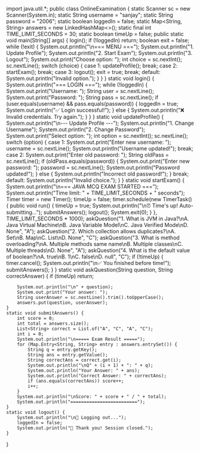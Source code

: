import java.util.*;
public class OnlineExamination {
    static Scanner sc = new Scanner(System.in);
    static String username = "sanjay";
    static String password = "2006";
    static boolean loggedIn = false;
    static Map<String, String> answers = new LinkedHashMap<>();
    static final int TIME_LIMIT_SECONDS = 30;
    static boolean timeUp = false;
    public static void main(String[] args) {
        login();
        if (!loggedIn) return;
        boolean exit = false;
        while (!exit) {
            System.out.println("\n=== MENU ===");
            System.out.println("1. Update Profile");
            System.out.println("2. Start Exam");
            System.out.println("3. Logout");
            System.out.print("Choose option: ");
            int choice = sc.nextInt();
            sc.nextLine();
            switch (choice) {
                case 1:
                    updateProfile();
                    break;
                case 2:
                    startExam();
                    break;
                case 3:
                    logout();
                    exit = true;
                    break;
                default:
                    System.out.println("Invalid option.");
            }
        }
    }
    static void login() {
        System.out.println("=== LOGIN ===");
        while (!loggedIn) {
            System.out.print("Username: ");
            String user = sc.nextLine();
            System.out.print("Password: ");
            String pass = sc.nextLine();
            if (user.equals(username) && pass.equals(password)) {
                loggedIn = true;
                System.out.println("✅ Login successful!");
            } else {
                System.out.println("❌ Invalid credentials. Try again.");
            }
        }
    }
    static void updateProfile() {
        System.out.println("\n--- Update Profile ---");
        System.out.println("1. Change Username");
        System.out.println("2. Change Password");
        System.out.print("Select option: ");
        int option = sc.nextInt();
        sc.nextLine();
        switch (option) {
            case 1:
                System.out.print("Enter new username: ");
                username = sc.nextLine();
                System.out.println("Username updated!");
                break;
            case 2:
                System.out.print("Enter old password: ");
                String oldPass = sc.nextLine();
                if (oldPass.equals(password)) {
                    System.out.print("Enter new password: ");
                    password = sc.nextLine();
                    System.out.println("Password updated!");
                } else {
                    System.out.println("Incorrect old password!");
                }
                break;
            default:
                System.out.println("Invalid choice.");
        }
    }
    static void startExam() {
        System.out.println("\n=== JAVA MCQ EXAM STARTED ===");
        System.out.println("Time limit: " + TIME_LIMIT_SECONDS + " seconds");
        Timer timer = new Timer();
        timeUp = false;
        timer.schedule(new TimerTask() {
            public void run() {
                timeUp = true;
                System.out.println("\n⏰ Time's up! Auto-submitting...");
                submitAnswers();
                logout();
                System.exit(0);
            }
        }, TIME_LIMIT_SECONDS * 1000);
        askQuestion("1. What is JVM in Java?\nA. Java Virtual Machine\nB. Java Variable Model\nC. Java Verified Mode\nD. None", "A");
        askQuestion("2. Which collection allows duplicates?\nA. Set\nB. Map\nC. List\nD. None", "C");
        askQuestion("3. What is method overloading?\nA. Multiple methods same name\nB. Multiple classes\nC. Multiple threads\nD. None", "A");
        askQuestion("4. What is the default value of boolean?\nA. true\nB. 1\nC. false\nD. null", "C");
        if (!timeUp) {
            timer.cancel();
            System.out.println("\n✅ You finished before time!");
            submitAnswers();
        }
    }
    static void askQuestion(String question, String correctAnswer) {
        if (timeUp) return;

        System.out.println("\n" + question);
        System.out.print("Your answer: ");
        String userAnswer = sc.nextLine().trim().toUpperCase();
        answers.put(question, userAnswer);
    }
    static void submitAnswers() {
        int score = 0;
        int total = answers.size();
        List<String> correct = List.of("A", "C", "A", "C");
        int i = 0;
        System.out.println("\n===== Exam Result =====");
        for (Map.Entry<String, String> entry : answers.entrySet()) {
            String q = entry.getKey();
            String ans = entry.getValue();
            String correctAns = correct.get(i);
            System.out.println("\nQ" + (i + 1) + ": " + q);
            System.out.println("Your Answer: " + ans);
            System.out.println("Correct Answer: " + correctAns);
            if (ans.equals(correctAns)) score++;
            i++;
        }
        System.out.println("\nScore: " + score + " / " + total);
        System.out.println("=========================");
    }
    static void logout() {
        System.out.println("\n🚪 Logging out...");
        loggedIn = false;
        System.out.println("👋 Thank you! Session closed.");
    }
}
